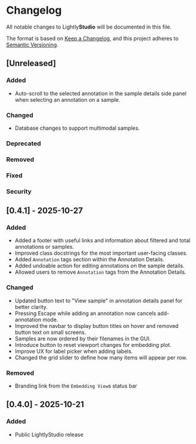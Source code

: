 # Changelog

All notable changes to Lightly**Studio** will be documented in this file.

The format is based on [Keep a Changelog](https://keepachangelog.com/en/1.1.0/),
and this project adheres to [Semantic Versioning](https://semver.org/spec/v2.0.0.html).

## [Unreleased]

### Added

- Auto-scroll to the selected annotation in the sample details side panel when selecting an annotation on a sample.

### Changed

- Database changes to support multimodal samples.

### Deprecated

### Removed

### Fixed

### Security

## \[0.4.1\] - 2025-10-27

### Added

- Added a footer with useful links and information about filtered and total annotations or samples.
- Improved class docstrings for the most important user-facing classes.
- Added `Annotation` tags section within the Annotation Details.
- Added undoable action for editing annotations on the sample details.
- Allowed users to remove `Annotation` tags from the Annotation Details.

### Changed
- Updated button text to "View sample" in annotation details panel for better clarity.
- Pressing Escape while adding an annotation now cancels add-annotation mode.
- Improved the navbar to display button titles on hover and removed button text on small screens.
- Samples are now ordered by their filenames in the GUI.
- Introduce button to reset viewport changes for embedding plot.
- Improve UX for label picker when adding labels.
- Changed the grid slider to define how many items will appear per row.

### Removed

- Branding link from the `Embedding View`s status bar

## \[0.4.0\] - 2025-10-21

### Added
- Public LightlyStudio release
